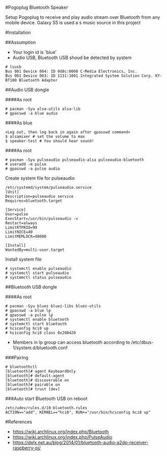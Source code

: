 #Pogoplug Bluetooth Speaker

Setup Pogoplug to receive and play audio stream over Bluetooth from any mobile device. Galaxy S5 is used a s music source in this project

#Installation

##Assumption

* Your login id is 'blue'
* Audio USB, Bluetooth USB shoud be detected by system

```
# lsusb
Bus 001 Device 004: ID 0d8c:0008 C-Media Electronics, Inc. 
Bus 001 Device 003: ID 1131:1001 Integrated System Solution Corp. KY-BT100 Bluetooth Adapter
```

##Audio USB dongle

####As root

```
# pacman -Syu alsa-utils alsa-lib
# gpasswd -a blue audio
```

####As blue

```
<Log out, then log back in again after gpasswd command>
$ alsamixer # set the volume to max
$ speaker-test # You should hear sound!
```

####As root

```
# pacman -Syu pulseaudio pulseaudio-alsa pulseaudio-bluetooth
# useradd -m pulse
# gpasswd -a pulse audio
```

Create system file for pulseaudio

```
/etc/systemd/system/pulseaudio.service
[Unit]
Description=pulseaudio service
Requires=bluetooth.target

[Service]
User=pulse
ExecStart=/usr/bin/pulseaudio -v
Restart=always
LimitRTPRIO=99
LimitNICE=40
LimitMEMLOCK=40000

[Install]
WantedBy=multi-user.target
```

Install system file

```
# systemctl enable pulseaudio
# systemctl start pulseaudio
# systemctl status pulseaudio
```

##Bluetooth USB dongle

####As root

```
# pacman -Syu bluez bluez-libs bluez-utils
# gpasswd -a blue lp
# gpasswd -a pulse lp
# systemctl enable bluetooth
# systemctl start bluetooth
# hciconfig hci0 up
# hciconfig hci0 class 0x200420
```

* Members in lp group can access bluetooth according to /etc/dbus-1/system.d/bluetooth.conf

###Pairing

```
# bluetoothctl
[bluetooth]# agent KeyboardOnly
[bluetooth]# default-agent
[bluetooth]# discoverable on
[bluetooth]# pairable on
[bluetooth]# trust [dev]
```

###Auto start Bluetooth USB on reboot

```
/etc/udev/rules.d/10-bluetooth.rules
ACTION=="add", KERNEL=="hci0", RUN+="/usr/bin/hciconfig hci0 up"
```

#References

* https://wiki.archlinux.org/index.php/Bluetooth
* https://wiki.archlinux.org/index.php/PulseAudio
* https://delx.net.au/blog/2014/01/bluetooth-audio-a2dp-receiver-raspberry-pi/
